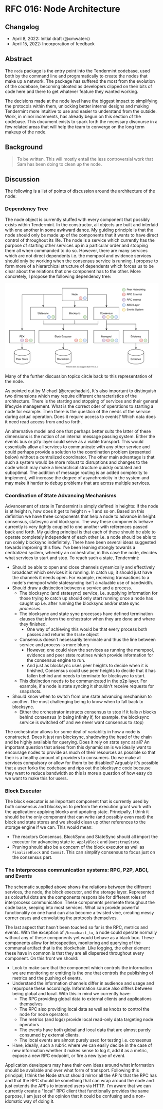 # RFC 016: Node Architecture

## Changelog

- April 8, 2022: Initial draft (@cmwaters)
- April 15, 2022: Incorporation of feedback

## Abstract

The `node` package is the entry point into the Tendermint codebase, used both by the command line and programatically to create the nodes that make up a network. The package has suffered the most from the evolution of the codebase, becoming bloated as developers clipped on their bits of code here and there to get whatever feature they wanted working. 

The decisions made at the node level have the biggest impact to simplifying the protocols within them, unlocking better internal designs and making Tendermint more intuitive to use and easier to understand from the outside. Work, in minor increments, has already begun on this section of the codebase. This document exists to spark forth the necessary discourse in a few related areas that will help the team to converge on the long term makeup of the node.

## Background

> To be written. This will mostly entail the less controversial work that Sam has been doing to clean up the node. 

## Discussion

The following is a list of points of discussion around the architecture of the node:

### Dependency Tree

The node object is currently stuffed with every component that possibly exists within Tendermint. In the constructor, all objects are built and interlaid with one another in some awkward dance. My guiding principle is that the node should only be made up of the components that it wants to have direct control of throughout its life. The node is a service which currently has the purpose of starting other services up in a particular order and stopping them all when commanded to do so. However, there are many services which are not direct dependents i.e. the mempool and evidence services should only be working when the consensus service is running. I propose to form more of a hierarchical structure of dependents which forces us to be clear about the relations that one component has to the other. More concretely, I propose the following dependency tree:

![](./images/node-dependency-tree.svg)

Many of the further discussion topics circle back to this representation of the node.

As pointed out by Michael (@creachadair), It's also important to distinguish two dimensions which may require different characteristics of the architecture. There is the starting and stopping of services and their general lifecycle management. What is the correct oder of operations to starting a node for example. Then there is the question of the needs of the service during actual operation. Does it require access to events? Which data does it need read access from and so forth.

An alternative model and one that perhaps better suits the latter of these dimensions is the notion of an internal message passing system. Either the events bus or p2p layer could serve as a viable transport. This would essentially allow all services to communicate with any other service and could perhaps provide a solution to the coordination problem (presented below) without a centralized coordinator. The other main advantage is that such a system would be more robust to disruptions and changes to the code which may make a hierarchical structure quickly outdated and suboptimal. The addition of message routing is an added complexity to implement, will increase the degree of asynchronicity in the system and may make it harder to debug problems that are across multiple services.

### Coordination of State Advancing Mechanisms

Advancement of state in Tendermint is simply defined in heights: If the node is at height n, how does it get to height n + 1 and so on. Based on this definition we have three components that help a node to advance in height: consensus, statesync and blocksync. The way these components behave currently is very tightly coupled to one another with references passed back and forth. My guiding principal is that each of these should be able to operate completely independent of each other i.e. a node should be able to run solely blocksync indefinitely. There have been several ideas suggested towards improving this flow. I've been leaning strongly towards a centralized system, whereby an orchestrator, in this case the node, decides what services to start and stop. To reach such a state, Tendermint:

-  Should be able to open and close channels dynamically and effectively broadcast which services it is running. In catch up, it should just have the channels it needs open. For example, receiving transactions to a node's mempool while statesyncing isn't a valuable use of bandwidth.
- Should draw a distinction between a service and a process.  
  - The blocksync (and statesync) service, i.e. supplying information for those trying to catch up should only start running once a node has caught up i.e. after running the blocksync and/or state sync *processes*
  - The blocksync and state sync processes have defined termination clauses that inform the orchestrator when they are done and where they finished.
    - One way of achieving this would be that every process both passes and returns the `State` object
  - Consensus doesn't necessarily terminate and thus the line between service and process is more blurry
    - However, one could view the services as running the mempool, evidence and peer state routines which provide information for the consensus engine to run.
    - And just as blocksync uses peer heights to decide when it is finished, Consensus could use peer heights to decide that it has fallen behind and needs to terminate for blocksync to start. 
  - This distinction needs to be communicated in the p2p layer. For example, if a node is state syncing it shouldn't receive requests for snapshots.
- Should know when to switch from one state advancing mechanism to another. The most challenging being to know when to fall back to blocksync.
  - Either the orchestrator instructs consensus to stop if it falls *n* blocks behind consensus (*n* being infinity if, for example, the blocksync service is switched off and we never want consensus to stop)

The orchestrator allows for some deal of variablity in how a node is constructed. Does it just run blocksync, shadowing the head of the chain and be highly available for querying. Does it rely on state sync at all? An important question that arises from this dynamicism is we ideally want to encourage nodes to provide as much of their resources as possible so that their is a healthy amount of providers to consumers. Do we make all services compulsory or allow for them to be disabled? Arguably it's possible that a user forks the codebase and rips out the blocksync code because they want to reduce bandwidth so this is more a question of how easy do we want to make this for users.

### Block Executor

The block executor is an important component that is currently used by both consensus and blocksync to perform the execution grunt work with the application: applying blocks and updating state. Principally, I think it should be the only component that can write (and possibly even read) the block and state stores and we should clean up other references to the storage engine if we can. This would mean:

- The reactors Consensus, BlockSync and StateSync should all import the executor for advancing state ie.  `ApplyBlock` and `BootstrapState`.
- Pruning should also be a concern of the block executor as well as `FinalizeBlock` and `Commit`. This can simplify consensus to focus just on the consensus part.

### The Interprocess communication systems: RPC, P2P, ABCI, and Events

The schematic supplied above shows the relations between the different services, the node, the block executor, and the storage layer. Represented as colourful dots are the components responsible for different roles of interprocess communication. These components permeate throughout the code base, seeping into most services. What can provide powerful functionality on one hand can also become a twisted vine, creating messy corner cases and convoluting the protocols themselves.

The last aspect that hasn't been touched so far is the RPC, metrics and events. With the exception of `/broadcast_tx`, a node could operate normally without any of these components yet would behave as a black box. These components allow for introspection, monitoring and querying of the communal artifact that is the blockchain. Like logging, the other element these have in common is that they are all dispersed throughout every component. On this front we should:

- Look to make sure that the component which controls the information we are monitoring or emitting is the one that controls the publishing of metrics and the pushing of events.
- Understand the information channels differ in audience and usage and repurpose these accordingly. Information source also differs between being global and local. With this in mind we currently have:
  - The RPC providing global data to external clients and applications themselves
  - The RPC also providing local data as well as knobs to control the node for node operators
  - The metrics (and logs) provide local read-only data targeting node operators
  - The events have both global and local data that are almost purely consumed by external clients. 
  - The local events are almost purely used for testing i.e. consesnus
- Have, ideally, such a rubric where we can easily decide in the case of new information whether it makes sense to log it, add it as a metric, expose a new RPC endpoint, or fire a new type of event.

Application developers may have their own ideas around what information should be available and over what form of transport. Following this principal, I think the Node struct should mirror all the API's that the RPC has and that the RPC should be something that can wrap around the node and just extends the API's to intended users via HTTP. I'm aware that we can currently create a "local" RPC client that functionally provides the same purpose, I am just of the opinion that it could be confusing and a non-idomatic way of doing it.

